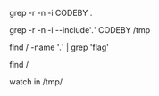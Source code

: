grep -r -n -i CODEBY .

grep -r -n -i --include'*.*' CODEBY /tmp

find / -name '*.*' | grep 'flag'

find / 

watch in /tmp/